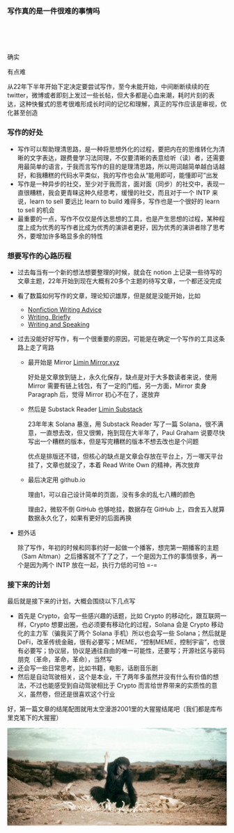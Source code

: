 ### 写作真的是一件很难的事情吗
<br><br><br><br>
  确实
  
  有点难

  
  从22年下半年开始下定决定要尝试写作，至今未能开始，中间断断续续的在 twitter，微博或者即刻上发过一些长帖，但大多都是心血来潮，耗时片刻的表达，这种快餐式的思考很难形成长时间的记忆和理解，真正的写作应该是审视，优化甚至创造

### 写作的好处

- 写作可以帮助理清思路，是一种将思想外化的过程，要把内在的思维转化为清晰的文字表达，跟费曼学习法同理，不仅要清晰的表意给听（读）者，还需要用最简单的语言，于我而言写作的目的是理清思路，所以用词越简单越白话越好，和我糟糕的代码水平类似，我的写作也会从“能用即可，能懂即可”出发
- 写作是一种异步的社交，至少对于我而言，面对面（同步）的社交中，表现一直很糟糕，我会更青睐这种久经思考，缓慢的社交，而且对于一个 INTP 来说，learn to sell 要远比 learn to build 难得多，写作也是一个很好的 learn to sell 的机会
- 最重要的一点，写作不仅仅是传达思想的工具，也是产生思想的过程，某种程度上成为优秀的写作者比成为优秀的演讲者更好，因为优秀的演讲者除了思考外，要增加许多略显多余的特性

### 想要写作的心路历程

- 过去每当有一个新的想法想要整理的时候，就会在 notion 上记录一些待写的文章主题，22年开始到现在大概有20多个主题的待写文章，一个都还没完成
- 看了数篇如何写作的文章，理论知识雄厚，但是就是没能开始，比如
  
    - [Nonfiction Writing Advice](https://slatestarcodex.com/2016/02/20/writing-advice)
    - [Writing,  Briefly](http://www.paulgraham.com/writing44.html)
    - [Writing and Speaking](http://paulgraham.com/speak.html)
  
- 过去没能好好写作，有一个很重要的原因，可能是在确定一个写作的工具这条路上走了弯路
    - 最开始是 Mirror [Limin Mirror.xyz](https://mirror.xyz/lanhui.eth/aSnoMRRE2LT8ifXuUovqcOisDFebAAfsGLnB6ki18QQ)
        
      好处是文章放到链上，永久化保存，缺点是对于大多数读者来说，使用 Mirror 需要有链上钱包，有了一定的门槛，另一方面，Mirror 卖身 Paragraph 后，觉得 Mirror 初心不在了，遂放弃
  
    - 然后是 Substack Reader [Limin Substack](https://substack.com/@limin/p-139785677)
  
      23年年末 Solana 暴涨，用 Substack Reader 写了一篇 Solana，很不满意，一直想去改，但又很懒，拖到现在大半年了，Paul Graham 说要尽快写出一个糟糕的版本，但是写完糟糕的版本不想去改也是个问题
            
      优点是排版还不错，但核心的缺点是文章会存放在平台上，万一哪天平台挂了，文章也就没了，本着 Read Write Own 的精神，再次放弃
    - 最后决定用 github.io

      理由1，可以自己设计简单的页面，没有多余的乱七八糟的颜色

      理由2，微软不倒 GitHub 也够呛挂，数据存在 GitHub 上，四舍五入就算数据永久化了，如果有更好的后面再换

- 题外话

    除了写作，年初的时候和同事约好一起做一个播客，想完第一期播客的主题（Sam Altman）之后播客就不了了之了，一个是因为工作的事情很多，再一个是因为两个 INTP 放在一起，执行力低的可怕 =-=

### 接下来的计划

最后就是接下来的计划，大概会围绕以下几点写

- 首先是 Crypto，会写一些感兴趣的话题，比如 Crypto 的移动化，跟互联网一样，Crypto 想要出圈，也必须要有移动化的过程，Solana 会是 Crypto 移动化的主力军（骗我买了两个 Solana 手机）所以也会写一些 Solana；然后就是 DeFi，改革传统金融，很有必要写；MEME，“控制MEME，控制宇宙”，也很有必要写；协议层，协议是通往自由的唯一可能性，还要写；开源社区与密码朋克（革命，革命，革命），当然写
- 还会写一些日常思考，比如书籍，电影，话剧音乐剧
- 然后是自动驾驶相关，这个是本业，干了两年多虽然并没有什么有价值的想法，不过也能感受到自动驾驶相比于 Crypto 而言给世界带来的实质性的意义，虽然卷，但还是很喜欢这个行业

好，第一篇文章的结尾配图就用太空漫游2001里的大猩猩结尾吧（我们都是库布里克笔下的大猩猩）

![2001_A_Space_Odyssey](./imgs/2001_A_Space_Odyssey.jpg)

